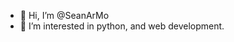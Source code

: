 - 👋 Hi, I’m @SeanArMo
- 👀 I’m interested in python, and web development.

<!---
SeanArMo/SeanArMo is a ✨ special ✨ repository because its `README.md` (this file) appears on your GitHub profile.
You can click the Preview link to take a look at your changes.
--->
